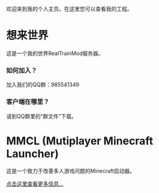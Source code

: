 欢迎来到我的个人主页。在这里您可以查看我的工程。

# 想来世界

这是一个我的世界RealTrainMod服务器。

### 如何加入？

加入我们的QQ群：985541349

### 客户端在哪里？

请到QQ群里的“群文件”下载。

# MMCL (Mutiplayer Minecraft Launcher)

这是一个致力于改善多人游戏问题的Minecraft启动器。

<a href="/MMCL/about.html">点击这里查看更多信息...</a>
